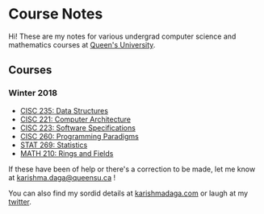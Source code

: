 <style>
h1 a {
  display: none;
}

.container-lg {
  min-width: 200px;
  max-width: 880px;
  padding: 45px;
}

</style>

# Course Notes

Hi! These are my notes for various undergrad computer science and mathematics courses at [Queen's University](http://queensu.ca/).

## Courses
### Winter 2018
* [CISC 235: Data Structures](cisc235.md)
* [CISC 221: Computer Architecture](cisc221.md)
* [CISC 223: Software Specifications](cisc223.md)
* [CISC 260: Programming Paradigms](cisc260.md)
* [STAT 269: Statistics](stat269.md)
* [MATH 210: Rings and Fields](math210.md)

If these have been of help or there's a correction to be made, let me know at [karishma.daga@queensu.ca](mailto:karishma.daga@wqueensu.ca) !

You can also find my sordid details at [karishmadaga.com](http://karishmadaga.com) or laugh at my [twitter](https://twitter.com/karishmadagaa).
